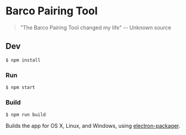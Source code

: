 # Barco Pairing Tool

> "The Barco Pairing Tool changed my life" 
> -- Unknown source


## Dev

```
$ npm install
```

### Run

```
$ npm start
```

### Build

```
$ npm run build
```

Builds the app for OS X, Linux, and Windows, using [electron-packager](https://github.com/maxogden/electron-packager).
